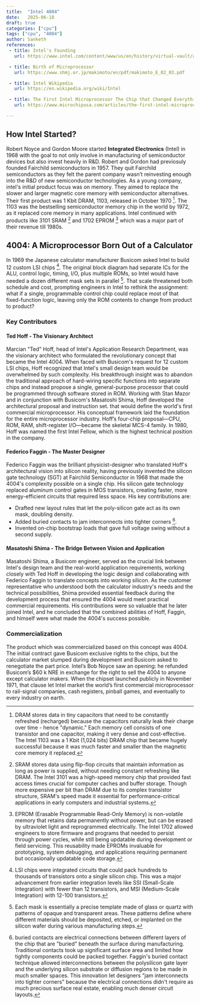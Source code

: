 ```yaml
---
title:  "Intel 4004"
date:   2025-06-18
draft: true
categories: ["cpu"]
tags: ["cpu", "4004"]
author: Sanketh
references: 
 - title: Intel's Founding
   url: https://www.intel.com/content/www/us/en/history/virtual-vault/articles/intels-founding.html

 - title: Birth of Microprocessor
   url: https://www.shmj.or.jp/makimoto/en/pdf/makimoto_E_02_03.pdf

 - title: Intel Wikipedia
   url: https://en.wikipedia.org/wiki/Intel

 - title: The First Intel Microprocessor The Chip that Changed Everything
   url: https://www.microchipusa.com/articles/the-first-intel-microprocessor-the-chip-that-changed-everything

---
```


## How Intel Started?

Robert Noyce and Gordon Moore started **Integrated Electronics** (Intel) in 1968 with the goal to not only involve in manufacturing of semiconductor devices but also invest heavily in R&D. Robert and Gordon had previosuly founded Fairchild semiconductors in 1957. They quit Fairchild semiconductors as they felt the parent company wasn’t reinvesting enough into the R&D of new semiconductor technologies. As a young company, intel's initial product focus was on memory. They aimed to replace the slower and larger magnetic core memory with semiconductor alternatives. Their first product was 1 Kbit DRAM, 1103, released in October 1970 [^dram]. The 1103 was the bestselling semiconductor memory chip in the world by 1972, as it replaced core memory in many applications. Intel continued with products like 3101 SRAM [^sram] and 1702 EPROM [^eprom] which was a major part of their revenue till 1980s.  

## 4004: A Microprocessor Born Out of a Calculator

In 1969 the Japanese calculator manufacturer Busicom asked Intel to build 12 custom LSI chips [^lsi]. The original block diagram had separate ICs for the ALU, control logic, timing, I/O, plus multiple ROMs, so Intel would have needed a dozen different mask sets in parallel [^mask]. That scale threatened both schedule and cost, prompting engineers in Intel to rethink the assignment: what if a single, programmable control chip could replace most of that fixed-function logic, leaving only the ROM contents to change from product to product? 

### Key Contributors

#### Ted Hoff - The Visionary Architect

Marcian "Ted" Hoff, head of Intel's Application Research Department, was the visionary architect who formulated the revolutionary concept that became the Intel 4004. When faced with Busicom's request for 12 custom LSI chips, Hoff recognized that Intel's small design team would be overwhelmed by such complexity. His breakthrough insight was to abandon the traditional approach of hard-wiring specific functions into separate chips and instead propose a single, general-purpose processor that could be programmed through software stored in ROM. Working with Stan Mazor and in conjunction with Busicom's Masatoshi Shima, Hoff developed the architectural proposal and instruction set. that would define the world's first commercial microprocessor. His conceptual framework laid the foundation for the entire microprocessor industry. Hoff’s four-chip proposal—CPU, ROM, RAM, shift-register I/O—became the skeletal MCS-4 family. In 1980, Hoff was named the first Intel Fellow, which is the highest technical position in the company.

#### Federico Faggin - The Master Designer

Federico Faggin was the brilliant  physicist-designer who translated Hoff's architectural vision into silicon reality, having previously invented the silicon gate technology (SGT) at Fairchild Semiconductor in 1968 that made the 4004's complexity possible on a single chip. His silicon gate technology replaced aluminum control gates in MOS transistors, creating faster, more energy-efficient circuits that required less space. His key contributions are: 
- Drafted new layout rules that let the poly-silicon gate act as its own mask, doubling density.
- Added buried contacts to jam interconnects into tighter corners [^buried-contacts]. 
- Invented on-chip bootstrap loads that gave full voltage swing without a second supply.

#### Masatoshi Shima - The Bridge Between Vision and Application

Masatoshi Shima, a Busicom engineer, served as the crucial link between Intel's design team and the real-world application requirements, working closely with Ted Hoff in developing the logic design and collaborating with Federico Faggin to translate concepts into working silicon. As the customer representative who understood both the calculator industry's needs and the technical possibilities, Shima provided essential feedback during the development process that ensured the 4004 would meet practical commercial requirements. His contributions were so valuable that he later joined Intel, and he concluded that the combined abilities of Hoff, Faggin, and himself were what made the 4004's success possible.

### Commercialization

The product which was commercialized based on this concept was 4004. The initial contract gave Busicom exclusive rights to the chips, but the calculator market slumped during development and Busicom asked to renegotiate the part price. Intel’s Bob Noyce saw an opening: he refunded Busicom’s $60 k NRE in exchange for the right to sell the 4004 to anyone except calculator makers. When the chipset launched publicly in November 1971, that clause let Intel market the world’s first commercial microprocessor to rail-signal companies, cash registers, pinball games, and eventually to every industry on earth.



[^dram]: DRAM stores data in tiny capacitors that need to be constantly refreshed (recharged) because the capacitors naturally leak their charge over time - hence "dynamic." Each memory cell consists of one transistor and one capacitor, making it very dense and cost-effective. The Intel 1103 was a 1 Kbit (1,024 bits) DRAM chip that became hugely successful because it was much faster and smaller than the magnetic core memory it replaced.

[^sram]: SRAM stores data using flip-flop circuits that maintain information as long as power is supplied, without needing constant refreshing like DRAM. The Intel 3101 was a high-speed memory chip that provided fast access times crucial for computer caches and buffer storage. Though more expensive per bit than DRAM due to its complex transistor structure, SRAM's speed made it essential for performance-critical applications in early computers and industrial systems.

[^eprom]: EPROM (Erasable Programmable Read-Only Memory) is non-volatile memory that retains data permanently without power, but can be erased by ultraviolet light and reprogrammed electrically. The Intel 1702 allowed engineers to store firmware and programs that needed to persist through power cycles, while still being updatable during development or field servicing. This reusability made EPROMs invaluable for prototyping, system debugging, and applications requiring permanent but occasionally updatable code storage.



[^lsi]: LSI chips were integrated circuits that could pack hundreds to thousands of transistors onto a single silicon chip. This was a major advancement from earlier integration levels like SSI (Small-Scale Integration) with fewer than 12 transistors, and MSI (Medium-Scale Integration) with 12-100 transistors.

[^mask]: Each mask is essentially a precise template made of glass or quartz with patterns of opaque and transparent areas. These patterns define where different materials should be deposited, etched, or implanted on the silicon wafer during various manufacturing steps.

[^buried-contacts]: buried contacts are electrical connections between different layers of the chip that are "buried" beneath the surface during manufacturing. Traditional contacts took up significant surface area and limited how tightly components could be packed together. Faggin's buried contact technique allowed interconnections between the polysilicon gate layer and the underlying silicon substrate or diffusion regions to be made in much smaller spaces. This innovation let designers "jam interconnects into tighter corners" because the electrical connections didn't require as much precious surface real estate, enabling much denser circuit layouts.

[^bootstrap-loads]: Bootstrap loads are circuit elements that use a feedback mechanism to "pull themselves up by their bootstraps" - essentially using the circuit's own output signal to enhance its performance. In MOS circuits of the early 1970s, achieving full voltage swing (the complete range from low to high voltage) typically required a second power supply voltage, which added complexity and cost. Faggin's on-chip bootstrap loads were clever circuit configurations that used capacitive coupling and timing to boost internal voltages dynamically during operation. This allowed the circuits to achieve full voltage swing using only a single power supply, eliminating the need for external dual supplies while maintaining strong, clean digital signals.
